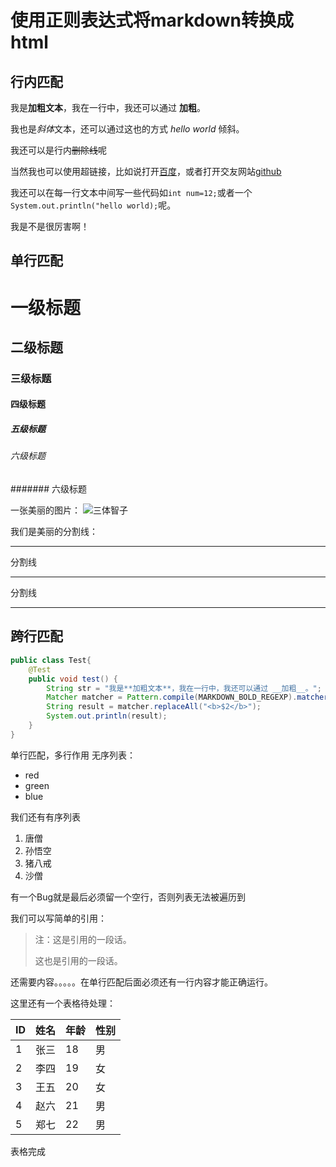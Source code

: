 # 使用正则表达式将markdown转换成html

## 行内匹配
我是**加粗文本**，我在一行中，我还可以通过 __加粗__。

我也是*斜体*文本，还可以通过这也的方式 _hello world_ 倾斜。

我还可以是行内~~删除线~~呢

当然我也可以使用超链接，比如说打开[百度](http://wwww.baidu.com)，或者打开交友网站[github](http://www.github.com/)

我还可以在每一行文本中间写一些代码如`int num=12;`或者一个`System.out.println("hello world);`呢。

我是不是很厉害啊！

## 单行匹配
# 一级标题
## 二级标题
### 三级标题
#### 四级标题
##### 五级标题
###### 六级标题
####### 六级标题

一张美丽的图片：
![三体智子](https://gimg2.baidu.com/image_search/src=http%3A%2F%2Fgss0.baidu.com%2F9vo3dSag_xI4khGko9WTAnF6hhy%2Fzhidao%2Fpic%2Fitem%2F0dd7912397dda144a4a40cd8bcb7d0a20cf4862e.jpg&refer=http%3A%2F%2Fgss0.baidu.com&app=2002&size=f9999,10000&q=a80&n=0&g=0n&fmt=jpeg?sec=1638676098&t=dc2653a3a586c52e3336906846756daf)

我们是美丽的分割线：
***

分割线

---
分割线
___


## 跨行匹配
```java
public class Test{
    @Test
    public void test() {
        String str = "我是**加粗文本**，我在一行中，我还可以通过 __加粗__。";
        Matcher matcher = Pattern.compile(MARKDOWN_BOLD_REGEXP).matcher(str);
        String result = matcher.replaceAll("<b>$2</b>");
        System.out.println(result);
    }
}
```

单行匹配，多行作用
无序列表：
- red
- green
- blue

我们还有有序列表
1. 唐僧
2. 孙悟空
3. 猪八戒
4. 沙僧

有一个Bug就是最后必须留一个空行，否则列表无法被遍历到

我们可以写简单的引用：
> 注：这是引用的一段话。
>
> 这也是引用的一段话。

还需要内容。。。。。在单行匹配后面必须还有一行内容才能正确运行。

这里还有一个表格待处理：

|ID|姓名|年龄|性别|
|--|--|--|--|
|1|张三|18|男|
|2|李四|19|女|
|3|王五|20|女|
|4|赵六|21|男|
|5|郑七|22|男|

表格完成